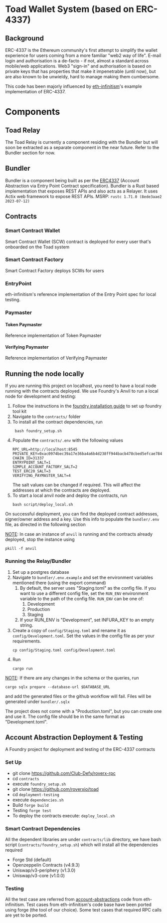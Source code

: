 # Toad Wallet System (based on ERC-4337)

## Background
ERC-4337 is the Ethereum community's first attempt to simplify the wallet experience for users coming from a more familiar "web2 way of life". E-mail login and authorisation is a de-facto - if not, almost a standard across mobile/web applications.  Web3 "sign-in" and authorisation is based on private keys that has properties that make it impenetrable (until now), but are also known to be unwieldy, hard to manage making them cumbersome. 

This code has been majorly influenced by [eth-infinitism](https://github.com/eth-infinitism)'s example implementation of ERC-4337.

# Components
## Toad Relay
 The Toad Relay is currently a component residing with the Bundler but will soon be extracted as a separate component in the near future. 
 Refer to the Bundler section for now.   
## Bundler
Bundler is a component being built as per the [ERC4337](https://eips.ethereum.org/EIPS/eip-4337#rpc-methods-eth-namespace) (Account Abstraction via Entry Point Contract specification). Bundler is a Rust based implementation that exposes REST APIs and also acts as a Relayer.
It uses Actix web framework to expose REST APIs.
MSRP: `rustc 1.71.0 (8ede3aae2 2023-07-12)`
## Contracts
### Smart Contract Wallet
Smart Contract Wallet (SCW) contract is deployed for every user that's onboarded on the Toad system
### Smart Contract Factory 
Smart Contract Factory deploys SCWs for users
### EntryPoint
eth-infinitism's reference implementation of the Entry Point spec for local testing.
### Paymaster
   #### Token Paymaster
   Reference implementation of Token Paymaster
   #### Verifying Paymaster 
   Reference implementation of Verifying Paymaster


## Running the node locally
If you are running this project on localhost, you need to have a local node running with the contracts deployed. We use Foundry's Anvil to run a local node for development and testing:
1. Follow the instructions in the [foundry installation guide](https://book.getfoundry.sh/getting-started/installation) to set up foundry tool kit
2. Navigate to the `contracts/` folder
3. To install all the contract dependencies, run
   ```
    bash foundry_setup.sh
   ```
4. Populate the `contracts/.env` with the following values
    ```
    RPC_URL=http://localhost:8545
   PRIVATE_KEY=0xac0974bec39a17e36ba4a6b4d238ff944bacb478cbed5efcae784d7bf4f2ff80
   CHAIN_ID=31337
   ENTRYPOINT_SALT=1
   SIMPLE_ACCOUNT_FACTORY_SALT=2
   TEST_ERC20_SALT=3
   VERIFYING_PAYMASTER_SALT=4
    ```
   The salt values can be changed if required. This will affect the addresses at which the contracts are deployed.
5. To start a local anvil node and deploy the contracts, run
    ```
    bash script/deploy_local.sh
   ```

On successful deployment, you can find the deployed contract addresses, signer/owner address and a key. Use this info to populate the `bundler/.env` file, as directed in the following section

<ins>NOTE</ins>: In case an instance of `anvil` is running and the contracts already deployed, stop the instance using
```
pkill -f anvil
```


### Running the Relay/Bundler
1. Set up a postgres database
2. Navigate to `bundler/.env.example` and set the environment variables mentioned there (using the export command)
   1. By default, the server uses "Staging.toml" as the config file. If you want to use a different config file, set the `RUN_ENV` environment variable to the path of the config file. `RUN_ENV` can be one of:
      1. Development
      2. Production
      3. Staging
   2. If your RUN_ENV is "Development", set INFURA_KEY to an empty string. 
3. Create a copy of `config/Staging.toml` and rename it as `config/Development.toml`. Set the values in the config file as per your requirements.
   ```
   cp config/Staging.toml config/Development.toml
   ```
4. Run
    ```
   cargo run
   ```

<ins>NOTE</ins>: If there are any changes in the schema or the queries, run 
   ```
   cargo sqlx prepare --database-url $DATABASE_URL
   ```
   and add the generated files or the github workflow will fail. Files will be generated under `bundler/.sqlx`

The project does not come with a "Production.toml", but you can create one and use it. The config file should be in the same format as "Development.toml".

## Account Abstraction Deployment & Testing

A Foundry project for deployment and testing of the ERC-4337 contracts

### Set Up
- git clone https://github.com/Club-Defy/roverx-rpc
- cd `contracts`
- execute `foundry_setup.sh`
- git clone https://github.com/roverxio/toad
- cd `deployment-testing`
- execute `dependencies.sh`
- Build `forge build`
- Testing `forge test`
- To deploy the contracts execute: `deploy_local.sh`

### Smart Contract Dependencies
All the dependent libraries are under `contracts/lib` directory, we have bash script (`contracts/foundry_setup.sh`) which will install all the dependencies required
- Forge Std (default)
- Openzeppelin Contracts (v4.9.3)
- Uniswap/v3-periphery (v1.3.0)
- Uniswap/v3-core (v1.0.0)

### Testing
All the test case are referred from [account-abstractions](https://github.com/eth-infinitism/account-abstraction) code from eth-infinitism. Test cases from eth-infinitism's code base have been ported using forge (the tool of our choice). Some test cases that required RPC calls are yet to be ported. 
